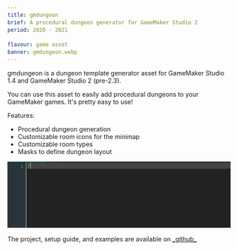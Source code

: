 ```yaml
---
title: gmdungeon
brief: A procedural dungeon generator for GameMaker Studio 2
period: 2020 - 2021

flavour: game asset
banner: gmdungeon.webp
---
```


<span class="highlight">gmdungeon</span> is a dungeon template generator asset for GameMaker Studio 1.4 and GameMaker Studio 2 (pre-2.3).

You can use this asset to easily add procedural dungeons to your GameMaker games. It's pretty easy to use!

Features:

- Procedural dungeon generation
- Customizable room icons for the minimap
- Customizable room types
- Masks to define dungeon layout

![gmdungeon use example](https://raw.githubusercontent.com/danielpancake/gmdungeon/master/assets/example3.gif)

The project, setup guide, and examples are available on [\_github\_](https://github.com/danielpancake/gmdungeon)
